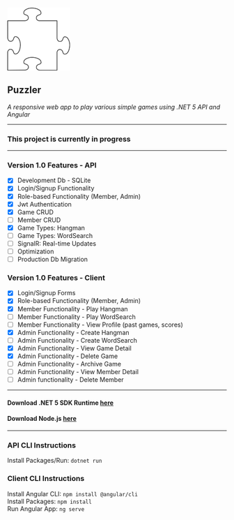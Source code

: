 ![Puzzler logo](client/src/assets/puzzlepiece.png)
## Puzzler
*A responsive web app to play various simple games using .NET 5 API and Angular*

***
### This project is currently in progress
***
### Version 1.0 Features - API

- [x] Development Db - SQLite
- [x] Login/Signup Functionality
- [x] Role-based Functionality (Member, Admin)
- [x] Jwt Authentication
- [x] Game CRUD
- [ ] Member CRUD
- [x] Game Types: Hangman
- [ ] Game Types: WordSearch
- [ ] SignalR: Real-time Updates
- [ ] Optimization
- [ ] Production Db Migration

### Version 1.0 Features - Client

- [x] Login/Signup Forms
- [x] Role-based Functionality (Member, Admin)
- [x] Member Functionality - Play Hangman
- [ ] Member Functionality - Play WordSearch
- [ ] Member Functionality - View Profile (past games, scores)
- [x] Admin Functionality - Create Hangman
- [ ] Admin Functionality - Create WordSearch
- [x] Admin Functionality - View Game Detail
- [x] Admin Functionality - Delete Game
- [ ] Admin Functionality - Archive Game
- [ ] Admin Functionality - View Member Detail
- [ ] Admin functionality - Delete Member

***
        
#### Download .NET 5 SDK Runtime [here](https://dotnet.microsoft.com/download/dotnet/5.0)
#### Download Node.js [here](https://nodejs.org/en/download/)

***
### API CLI Instructions
Install Packages/Run: `dotnet run`  

### Client CLI Instructions
Install Angular CLI: `npm install @angular/cli`   
Install Packages: `npm install`  
Run Angular App: `ng serve`

